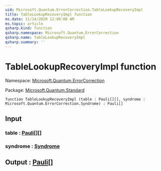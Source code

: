 ```yaml
---
uid: Microsoft.Quantum.ErrorCorrection.TableLookupRecoveryImpl
title: TableLookupRecoveryImpl function
ms.date: 11/14/2020 12:00:00 AM
ms.topic: article
qsharp.kind: function
qsharp.namespace: Microsoft.Quantum.ErrorCorrection
qsharp.name: TableLookupRecoveryImpl
qsharp.summary: ''
---
```


# TableLookupRecoveryImpl function

Namespace: [Microsoft.Quantum.ErrorCorrection](xref:Microsoft.Quantum.ErrorCorrection)

Package: [Microsoft.Quantum.Standard](https://nuget.org/packages/Microsoft.Quantum.Standard)




```qsharp
function TableLookupRecoveryImpl (table : Pauli[][], syndrome : Microsoft.Quantum.ErrorCorrection.Syndrome) : Pauli[]
```


## Input

### table : [Pauli](xref:microsoft.quantum.lang-ref.pauli)[][]




### syndrome : [Syndrome](xref:Microsoft.Quantum.ErrorCorrection.Syndrome)





## Output : [Pauli](xref:microsoft.quantum.lang-ref.pauli)[]

